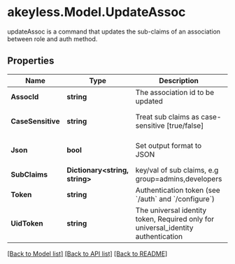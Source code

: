 # akeyless.Model.UpdateAssoc
updateAssoc is a command that updates the sub-claims of an association between role and auth method.

## Properties

Name | Type | Description | Notes
------------ | ------------- | ------------- | -------------
**AssocId** | **string** | The association id to be updated | 
**CaseSensitive** | **string** | Treat sub claims as case-sensitive [true/false] | [optional] [default to "true"]
**Json** | **bool** | Set output format to JSON | [optional] [default to false]
**SubClaims** | **Dictionary&lt;string, string&gt;** | key/val of sub claims, e.g group&#x3D;admins,developers | [optional] 
**Token** | **string** | Authentication token (see &#x60;/auth&#x60; and &#x60;/configure&#x60;) | [optional] 
**UidToken** | **string** | The universal identity token, Required only for universal_identity authentication | [optional] 

[[Back to Model list]](../README.md#documentation-for-models) [[Back to API list]](../README.md#documentation-for-api-endpoints) [[Back to README]](../README.md)

